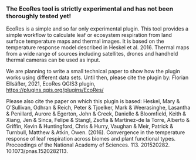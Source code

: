 ### The EcoRes tool is strictly experimental and has not been thoroughly tested yet! ###

EcoRes is a simple and so far only experimental plugin. This tool provides a simple workflow to calculate leaf or ecosystem respiration from land surface temperature maps and thermal images. It is based on the temperature response model described in Heskel et al. 2016. Thermal maps from a wide range of sources including satellites, drones and handheld thermal cameras can be used as input. 

We are planning to write a small technical paper to show how the plugin works using different data sets. Until then, please cite the plugin by: 
Florian Ellsäßer, 2021,  EcoRes QGIS3 plugin, https://plugins.qgis.org/plugins/EcoRes/

Please also cite the paper on which this plugin is based:
Heskel, Mary & O'Sullivan, Odhran & Reich, Peter & Tjoelker, Mark & Weerasinghe, Lasantha & Penillard, Aurore & Egerton, John & Creek, Danielle & Bloomfield, Keith & Xiang, Jen & Sinca, Felipe & Stangl, Zsofia & Martínez-de la Torre, Alberto & Griffin, Kevin & Huntingford, Chris & Hurry, Vaughan & Meir, Patrick & Turnbull, Matthew & Atkin, Owen. (2016). Convergence in the temperature response of leaf respiration across biomes and plant functional types. Proceedings of the National Academy of Sciences. 113. 201520282. 10.1073/pnas.1520282113. 
